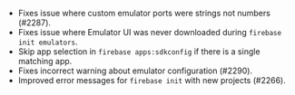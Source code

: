 - Fixes issue where custom emulator ports were strings not numbers (#2287).
- Fixes issue where Emulator UI was never downloaded during `firebase init emulators`.
- Skip app selection in `firebase apps:sdkconfig` if there is a single matching app.
- Fixes incorrect warning about emulator configuration (#2290).
- Improved error messages for `firebase init` with new projects (#2266).

